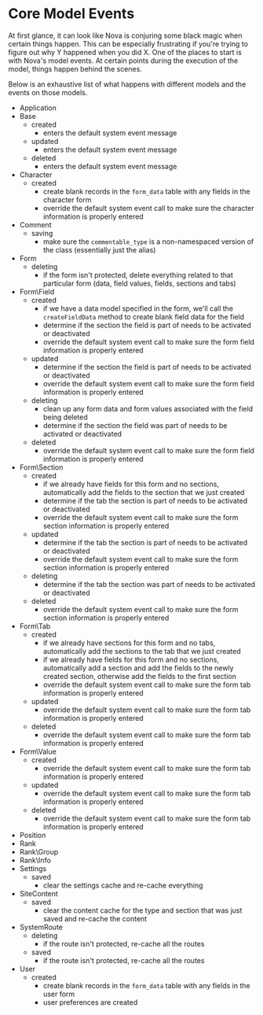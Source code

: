 # Core Model Events

At first glance, it can look like Nova is conjuring some black magic when certain things happen. This can be especially frustrating if you're trying to figure out why Y happened when you did X. One of the places to start is with Nova's model events. At certain points during the execution of the model, things happen behind the scenes.

Below is an exhaustive list of what happens with different models and the events on those models.

- Application
- Base
	- created
		- enters the default system event message
	- updated
		- enters the default system event message
	- deleted
		- enters the default system event message
- Character
	- created
		- create blank records in the `form_data` table with any fields in the character form
		- override the default system event call to make sure the character information is properly entered
- Comment
	- saving
		- make sure the `commentable_type` is a non-namespaced version of the class (essentially just the alias)
- Form
	- deleting
		- if the form isn't protected, delete everything related to that particular form (data, field values, fields, sections and tabs)
- Form\Field
	- created
		- if we have a data model specified in the form, we'll call the `createFieldData` method to create blank field data for the field
		- determine if the section the field is part of needs to be activated or deactivated
		- override the default system event call to make sure the form field information is properly entered
	- updated
		- determine if the section the field is part of needs to be activated or deactivated
		- override the default system event call to make sure the form field information is properly entered
	- deleting
		- clean up any form data and form values associated with the field being deleted
		- determine if the section the field was part of needs to be activated or deactivated
	- deleted
		- override the default system event call to make sure the form field information is properly entered
- Form\Section
	- created
		- if we already have fields for this form and no sections, automatically add the fields to the section that we just created
		- determine if the tab the section is part of needs to be activated or deactivated
		- override the default system event call to make sure the form section information is properly entered
	- updated
		- determine if the tab the section is part of needs to be activated or deactivated
		- override the default system event call to make sure the form section information is properly entered
	- deleting
		- determine if the tab the section was part of needs to be activated or deactivated
	- deleted
		- override the default system event call to make sure the form section information is properly entered
- Form\Tab
	- created
		- if we already have sections for this form and no tabs, automatically add the sections to the tab that we just created
		- if we already have fields for this form and no sections, automatically add a section and add the fields to the newly created section, otherwise add the fields to the first section
		- override the default system event call to make sure the form tab information is properly entered
	- updated
		- override the default system event call to make sure the form tab information is properly entered
	- deleted
		- override the default system event call to make sure the form tab information is properly entered
- Form\Value
	- created
		- override the default system event call to make sure the form tab information is properly entered
	- updated
		- override the default system event call to make sure the form tab information is properly entered
	- deleted
		- override the default system event call to make sure the form tab information is properly entered
- Position
- Rank
- Rank\Group
- Rank\Info
- Settings
	- saved
		- clear the settings cache and re-cache everything
- SiteContent
	- saved
		- clear the content cache for the type and section that was just saved and re-cache the content
- SystemRoute
	- deleting
		- if the route isn't protected, re-cache all the routes
	- saved
		- if the route isn't protected, re-cache all the routes
- User
	- created
		- create blank records in the `form_data` table with any fields in the user form
		- user preferences are created